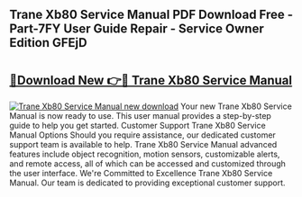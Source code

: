## Trane Xb80 Service Manual PDF Download Free - Part-7FY User Guide Repair - Service Owner Edition GFEjD

# <h2><a href="http://bc16824.oget.top/?id=Trane+Xb80+Service+Manual">🔗Download New 👉🔴 Trane Xb80 Service Manual</a></h2>

[![Trane Xb80 Service Manual new download](https://i.imgur.com/5g1atiW.png)](http://bc16824.oget.top/?id=Trane+Xb80+Service+Manual)
Your new Trane Xb80 Service Manual is now ready to use. This user manual provides a step-by-step guide to help you get started. Customer Support Trane Xb80 Service Manual Options Should you require assistance, our dedicated customer support team is available to help. Trane Xb80 Service Manual advanced features include object recognition, motion sensors, customizable alerts, and remote access, all of which can be accessed and customized through the user interface. We're Committed to Excellence Trane Xb80 Service Manual. Our team is dedicated to providing exceptional customer support.
